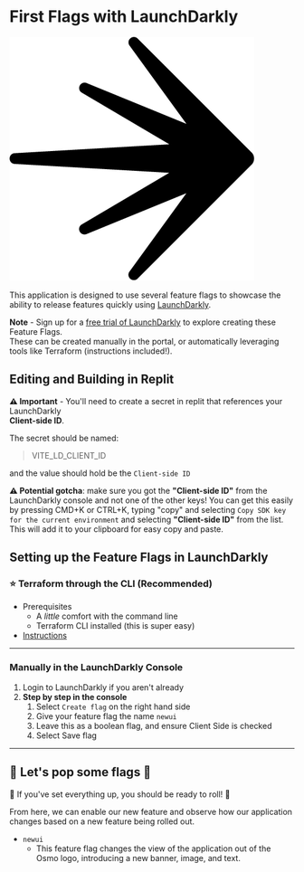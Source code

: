 # First Flags with LaunchDarkly

![](./osmo.png)

This application is designed to use several feature flags to showcase the ability to release features quickly using [LaunchDarkly](https://www.launchdarkly.com). 

**Note** - Sign up for a [free trial of LaunchDarkly](https://app.launchdarkly.com/signup) to explore creating these Feature Flags. <br>These can be created manually in the portal, or automatically leveraging tools like Terraform (instructions included!). 


## Editing and Building in Replit

**:warning: Important** - You'll need to create a secret in replit that references your LaunchDarkly <br>**Client-side ID**. 

The secret should be named: 
> VITE_LD_CLIENT_ID

and the value should hold be the `Client-side ID`

**:warning: Potential gotcha**: make sure you got the **"Client-side ID"** from the LaunchDarkly console and not one of the other keys! You can get this easily by pressing CMD+K or CTRL+K, typing "copy" and selecting `Copy SDK key for the current environment` and selecting **"Client-side ID"** from the list. This will add it to your clipboard for easy copy and paste. 


## Setting up the Feature Flags in LaunchDarkly

### :star: Terraform through the CLI (Recommended)
  - Prerequisites
    - A *little* comfort with the command line
    - Terraform CLI installed (this is super easy)
  - [Instructions](https://replit.com/@LaunchDarkly/Launch-Features-with-LaunchDarkly#Terraform/README.md)

****
### Manually in the LaunchDarkly Console
  1. Login to LaunchDarkly if you aren't already
  2. **Step by step in the console**
     1. Select `Create flag` on the right hand side
     2. Give your feature flag the name `newui`
     3. Leave this as a boolean flag, and ensure Client Side is checked
     4. Select Save flag

****

## :champagne: Let's pop some flags :champagne:

:rocket: If you've set everything up, you should be ready to roll! :rocket:

From here, we can enable our new feature and observe how our application changes based on a new feature being rolled out. 

* `newui`
  - This feature flag changes the view of the application out of the Osmo logo, introducing a new banner, image, and text.